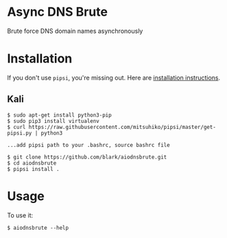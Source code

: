 # Async DNS Brute

Brute force DNS domain names asynchronously


# Installation

If you don't use `pipsi`, you're missing out.
Here are [installation instructions](https://github.com/mitsuhiko/pipsi#readme).

## Kali

    $ sudo apt-get install python3-pip
    $ sudo pip3 install virtualenv
    $ curl https://raw.githubusercontent.com/mitsuhiko/pipsi/master/get-pipsi.py | python3

    ...add pipsi path to your .bashrc, source bashrc file

    $ git clone https://github.com/blark/aiodnsbrute.git
    $ cd aiodnsbrute
    $ pipsi install .


# Usage

To use it:

    $ aiodnsbrute --help

